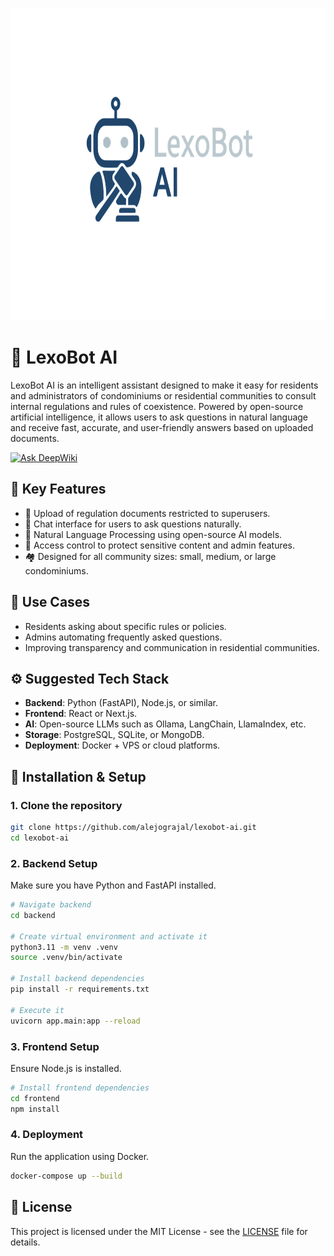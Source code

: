 <p align="center">
  <img src="LexoBot-AI.png" alt="alt text" height="500" width="700" />
</p>

# 🧠 LexoBot AI

LexoBot AI is an intelligent assistant designed to make it easy for residents and administrators of condominiums or residential communities to consult internal regulations and rules of coexistence. Powered by open-source artificial intelligence, it allows users to ask questions in natural language and receive fast, accurate, and user-friendly answers based on uploaded documents.

[![Ask DeepWiki](https://deepwiki.com/badge.svg)](https://deepwiki.com/alejograjal/lexobot-ai)

## 🚀 Key Features
- 📄 Upload of regulation documents restricted to superusers.
- 💬 Chat interface for users to ask questions naturally.
- 🧠 Natural Language Processing using open-source AI models.
- 🔐 Access control to protect sensitive content and admin features.
- 🏘️ Designed for all community sizes: small, medium, or large condominiums.

## 💼 Use Cases
- Residents asking about specific rules or policies.
- Admins automating frequently asked questions.
- Improving transparency and communication in residential communities.

## ⚙️ Suggested Tech Stack
- **Backend**: Python (FastAPI), Node.js, or similar.
- **Frontend**: React or Next.js.
- **AI**: Open-source LLMs such as Ollama, LangChain, LlamaIndex, etc.
- **Storage**: PostgreSQL, SQLite, or MongoDB.
- **Deployment**: Docker + VPS or cloud platforms.

## 🔧 Installation & Setup

### 1. Clone the repository
```bash
git clone https://github.com/alejograjal/lexobot-ai.git
cd lexobot-ai
```

### 2. Backend Setup
Make sure you have Python and FastAPI installed.

```bash
# Navigate backend
cd backend

# Create virtual environment and activate it
python3.11 -m venv .venv
source .venv/bin/activate

# Install backend dependencies
pip install -r requirements.txt

# Execute it
uvicorn app.main:app --reload
```

### 3. Frontend Setup
Ensure Node.js is installed.

```bash
# Install frontend dependencies
cd frontend
npm install
```

### 4. Deployment
Run the application using Docker.

```bash
docker-compose up --build
```

## 📝 License
This project is licensed under the MIT License - see the [LICENSE](LICENSE) file for details.

